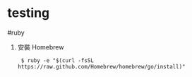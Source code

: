 # testing

#ruby

1. 安裝 Homebrew 
		
		$ ruby -e "$(curl -fsSL https://raw.github.com/Homebrew/homebrew/go/install)"

		
 